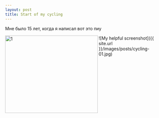 ```yaml
---
layout: post
title: Start of my cycling
---
```

Мне было 15 лет, когда я написал вот это
пиу

<img src ="{{ site.url }}/images/posts/cycling-01.jpg" alt="1" align="left" width="300" height="250"  title="1" class="img">


![My helpful screenshot]({{ site.url }}/images/posts/cycling-01.jpg) 